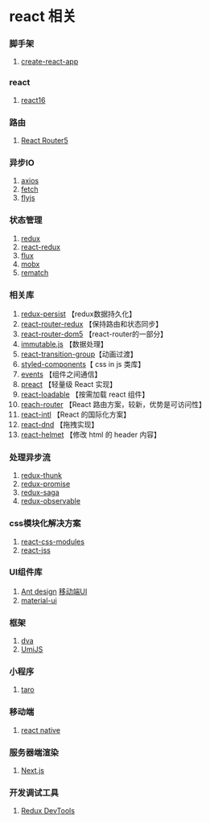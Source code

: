 # react 相关

### 脚手架
 1. [create-react-app](https://github.com/facebook/create-react-app)

### react
 1. [react16](https://github.com/facebook/react)
 
### 路由
 1. [React Router5](https://github.com/ReactTraining/react-router)

### 异步IO  
 1. [axios](https://github.com/axios/axios)
 2.	[fetch](https://github.com/github/fetch)
 3. [flyjs](https://github.com/wendux/fly)
	
### 状态管理 
 1. [redux](https://redux.js.org/)
 2. [react-redux](https://react-redux.js.org/) 
 3. [flux](https://facebook.github.io/flux/)
 4. [mobx](https://mobx.js.org/)
 5. [rematch](https://github.com/rematch/rematch)

### 相关库
 1. [redux-persist](https://github.com/rt2zz/redux-persist) 【redux数据持久化】
 2. [react-router-redux](https://github.com/reactjs/react-router-redux)  【保持路由和状态同步】 
 3. [react-router-dom5](https://github.com/ReactTraining/react-router/tree/master/packages/react-router-dom) 【react-router的一部分】
 4. [immutable.js](https://github.com/guisturdy/immutable-js-docs-cn) 【数据处理】
 5. [react-transition-group](https://github.com/reactjs/react-transition-group)【动画过渡】
 6. [styled-components](https://www.styled-components.com/)【 css in js 类库】
 7. [events](https://github.com/Gozala/events) 【组件之间通信】
 8. [preact](https://github.com/developit/preact) 【轻量级 React 实现】
 9. [react-loadable](https://github.com/jamiebuilds/react-loadable) 【按需加载 react 组件】
 10. [reach-router](https://github.com/reach/router) 【React 路由方案，较新，优势是可访问性】
 11. [react-intl](https://github.com/yahoo/react-intl) 【React 的国际化方案】
 12. [react-dnd](https://github.com/react-dnd/react-dnd) 【拖拽实现】
 13. [react-helmet](https://github.com/nfl/react-helmet) 【修改 html 的 header 内容】

### 处理异步流
 1. [redux-thunk](https://github.com/reduxjs/redux-thunk)
 2. [redux-promise](https://github.com/redux-utilities/redux-promise)
 3. [redux-saga](https://github.com/redux-saga/redux-saga)   
 4. [redux-observable](https://redux-observable.js.org/)

### css模块化解决方案
 1. [react-css-modules](https://github.com/css-modules/css-modules) 
 2. [react-jss](https://github.com/cssinjs/react-jss)

### UI组件库 
 1. [Ant design](https://ant.design/index-cn)   [移动端UI](https://mobile.ant.design/index-cn) 
 2. [material-ui](https://material-ui.com/)
	
### 框架
 1. [dva](https://dvajs.com/) 
 2. [UmiJS](https://umijs.org/zh/guide/) 
 
### 小程序
 1. [taro](https://github.com/NervJS/taro)
### 移动端 
 1. [react native](https://reactnative.cn/)
### 服务器端渲染
 1. [Next.js](https://nextjs.org/)
### 开发调试工具 
 1. [Redux DevTools](http://chromecj.com/web-development/2018-03/931.html)
